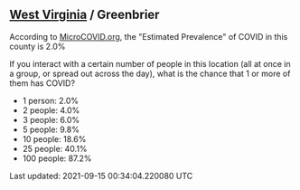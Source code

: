 
## [West Virginia](/united-states/west-virginia) / Greenbrier

According to [MicroCOVID.org](http://microcovid.org),
the "Estimated Prevalence" of COVID in this county is 2.0%

If you interact with a certain number of people in this location
(all at once in a group, or spread out across the day), what is the chance that
1 or more of them has COVID?

- 1 person: 2.0%
- 2 people: 4.0%
- 3 people: 6.0%
- 5 people: 9.8%
- 10 people: 18.6%
- 25 people: 40.1%
- 100 people: 87.2%

Last updated: 2021-09-15 00:34:04.220080 UTC

